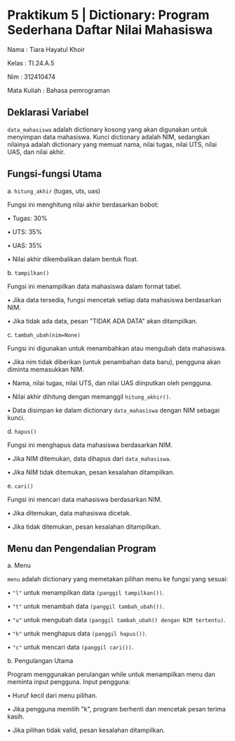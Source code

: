 # Praktikum 5 | Dictionary: Program Sederhana Daftar Nilai Mahasiswa

Nama : Tiara Hayatul Khoir

Kelas : TI.24.A.5

Nim : 312410474

Mata Kuliah : Bahasa pemrograman

## Deklarasi Variabel
`data_mahasiswa` adalah dictionary kosong yang akan digunakan untuk menyimpan data mahasiswa. Kunci dictionary adalah NIM, sedangkan nilainya adalah dictionary yang memuat nama, nilai tugas, nilai UTS, nilai UAS, dan nilai akhir.

## Fungsi-fungsi Utama
a. `hitung_akhir` (tugas, uts, uas)

Fungsi ini menghitung nilai akhir berdasarkan bobot:

•	Tugas: 30%

•	UTS: 35%

•	UAS: 35%

•	Nilai akhir dikembalikan dalam bentuk float.

b. `tampilkan()`

Fungsi ini menampilkan data mahasiswa dalam format tabel.

•	Jika data tersedia, fungsi mencetak setiap data mahasiswa berdasarkan NIM.

•	Jika tidak ada data, pesan "TIDAK ADA DATA" akan ditampilkan.

c. `tambah_ubah(nim=None)`

Fungsi ini digunakan untuk menambahkan atau mengubah data mahasiswa.

•	Jika nim tidak diberikan (untuk penambahan data baru), pengguna akan diminta memasukkan NIM.

•	Nama, nilai tugas, nilai UTS, dan nilai UAS diinputkan oleh pengguna.

•	Nilai akhir dihitung dengan memanggil `hitung_akhir()`.

•	Data disimpan ke dalam dictionary `data_mahasiswa` dengan NIM sebagai kunci.

d. `hapus()`

Fungsi ini menghapus data mahasiswa berdasarkan NIM.

•	Jika NIM ditemukan, data dihapus dari `data_mahasiswa`.

•	Jika NIM tidak ditemukan, pesan kesalahan ditampilkan.

e. `cari()`

Fungsi ini mencari data mahasiswa berdasarkan NIM.

•	Jika ditemukan, data mahasiswa dicetak.

•	Jika tidak ditemukan, pesan kesalahan ditampilkan.

## Menu dan Pengendalian Program
a. Menu

`menu` adalah dictionary yang memetakan pilihan menu ke fungsi yang sesuai:

•	`"l"` untuk menampilkan data `(panggil tampilkan())`.

•	`"t"` untuk menambah data `(panggil tambah_ubah())`.

•	`"u"` untuk mengubah data `(panggil tambah_ubah() dengan NIM tertentu)`.

•	`"h"` untuk menghapus data `(panggil hapus())`.

•	`"c"` untuk mencari data `(panggil cari())`.

b. Pengulangan Utama

Program menggunakan perulangan while untuk menampilkan menu dan meminta input pengguna. Input pengguna:

•	Huruf kecil dari menu pilihan.

•	Jika pengguna memilih "k", program berhenti dan mencetak pesan terima kasih.

•	Jika pilihan tidak valid, pesan kesalahan ditampilkan.


